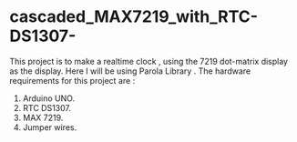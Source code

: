 # cascaded_MAX7219_with_RTC-DS1307-

This project is to make a realtime clock , using the 7219 dot-matrix display as the display.
Here I will be using Parola Library .
The hardware requirements for this project are : 
1. Arduino UNO.
2. RTC DS1307.
3. MAX 7219.
4. Jumper wires.
                                                     
